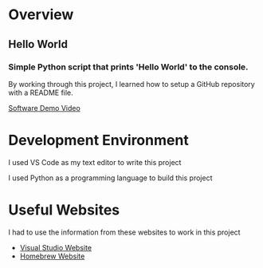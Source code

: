 # Overview

## Hello World

### Simple Python script that prints 'Hello World' to the console.

By working through this project, I learned how to setup a GitHub repository with a README file.

[Software Demo Video](https://youtu.be/vEkUVvpX-gA)

# Development Environment

I used VS Code as my text editor to write this project

I used Python as a programming language to build this project

# Useful Websites

I had to use the information from these websites to work in this project
* [Visual Studio Website](https://code.visualstudio.com/docs/python/python-tutorial)
* [Homebrew Website](https://brew.sh)

